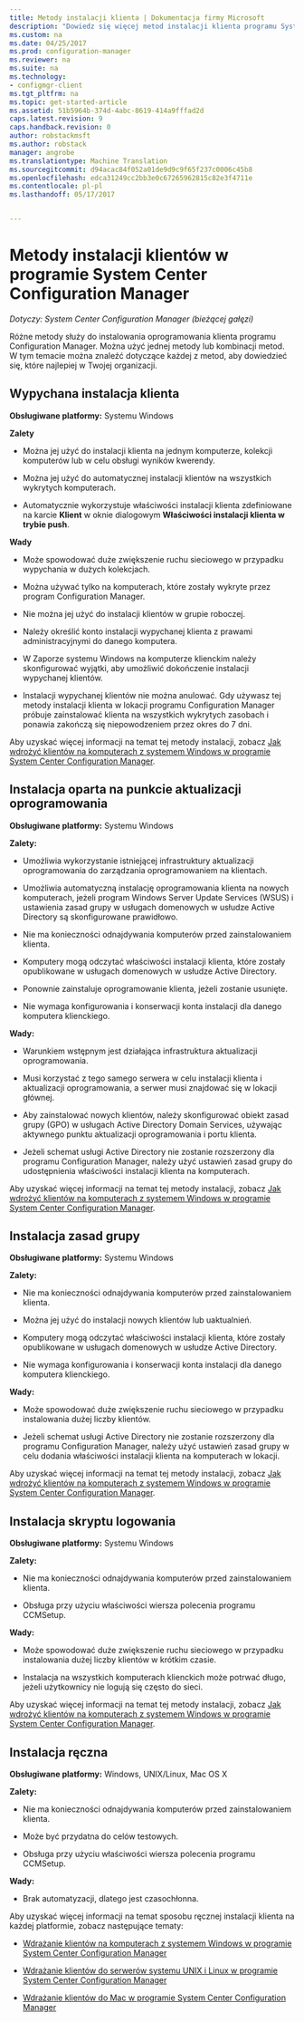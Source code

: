 ```yaml
---
title: Metody instalacji klienta | Dokumentacja firmy Microsoft
description: "Dowiedz się więcej metod instalacji klienta programu System Center Configuration Manager."
ms.custom: na
ms.date: 04/25/2017
ms.prod: configuration-manager
ms.reviewer: na
ms.suite: na
ms.technology:
- configmgr-client
ms.tgt_pltfrm: na
ms.topic: get-started-article
ms.assetid: 51b5964b-374d-4abc-8619-414a9fffad2d
caps.latest.revision: 9
caps.handback.revision: 0
author: robstackmsft
ms.author: robstack
manager: angrobe
ms.translationtype: Machine Translation
ms.sourcegitcommit: d94acac84f052a01de9d9c9f65f237c0006c45b8
ms.openlocfilehash: edca31249cc2bb3e0c67265962815c82e3f4711e
ms.contentlocale: pl-pl
ms.lasthandoff: 05/17/2017


---
```

# <a name="client-installation-methods-in-system-center-configuration-manager"></a>Metody instalacji klientów w programie System Center Configuration Manager

*Dotyczy: System Center Configuration Manager (bieżącej gałęzi)*

Różne metody służy do instalowania oprogramowania klienta programu Configuration Manager. Można użyć jednej metody lub kombinacji metod. W tym temacie można znaleźć dotyczące każdej z metod, aby dowiedzieć się, które najlepiej w Twojej organizacji.  

## <a name="client-push-installation"></a>Wypychana instalacja klienta  

 **Obsługiwane platformy:** Systemu Windows  

 **Zalety**  

-   Można jej użyć do instalacji klienta na jednym komputerze, kolekcji komputerów lub w celu obsługi wyników kwerendy.  

-   Można jej użyć do automatycznej instalacji klientów na wszystkich wykrytych komputerach.  

-   Automatycznie wykorzystuje właściwości instalacji klienta zdefiniowane na karcie **Klient** w oknie dialogowym **Właściwości instalacji klienta w trybie push**.  

 **Wady**  

-   Może spowodować duże zwiększenie ruchu sieciowego w przypadku wypychania w dużych kolekcjach.  

-   Można używać tylko na komputerach, które zostały wykryte przez program Configuration Manager.  

-   Nie można jej użyć do instalacji klientów w grupie roboczej.  

-   Należy określić konto instalacji wypychanej klienta z prawami administracyjnymi do danego komputera.  

-   W Zaporze systemu Windows na komputerze klienckim należy skonfigurować wyjątki, aby umożliwić dokończenie instalacji wypychanej klientów.  

-   Instalacji wypychanej klientów nie można anulować. Gdy używasz tej metody instalacji klienta w lokacji programu Configuration Manager próbuje zainstalować klienta na wszystkich wykrytych zasobach i ponawia zakończą się niepowodzeniem przez okres do 7 dni.  

 Aby uzyskać więcej informacji na temat tej metody instalacji, zobacz [Jak wdrożyć klientów na komputerach z systemem Windows w programie System Center Configuration Manager](../../../../core/clients/deploy/deploy-clients-to-windows-computers.md).  

## <a name="software-update-point-based-installation"></a>Instalacja oparta na punkcie aktualizacji oprogramowania  
 **Obsługiwane platformy:** Systemu Windows  

 **Zalety:**  

-   Umożliwia wykorzystanie istniejącej infrastruktury aktualizacji oprogramowania do zarządzania oprogramowaniem na klientach.  

-   Umożliwia automatyczną instalację oprogramowania klienta na nowych komputerach, jeżeli program Windows Server Update Services (WSUS) i ustawienia zasad grupy w usługach domenowych w usłudze Active Directory są skonfigurowane prawidłowo.  

-   Nie ma konieczności odnajdywania komputerów przed zainstalowaniem klienta.  

-   Komputery mogą odczytać właściwości instalacji klienta, które zostały opublikowane w usługach domenowych w usłudze Active Directory.  

-   Ponownie zainstaluje oprogramowanie klienta, jeżeli zostanie usunięte.  

-   Nie wymaga konfigurowania i konserwacji konta instalacji dla danego komputera klienckiego.  

 **Wady:**  

-   Warunkiem wstępnym jest działająca infrastruktura aktualizacji oprogramowania.  

-   Musi korzystać z tego samego serwera w celu instalacji klienta i aktualizacji oprogramowania, a serwer musi znajdować się w lokacji głównej.  

-   Aby zainstalować nowych klientów, należy skonfigurować obiekt zasad grupy (GPO) w usługach Active Directory Domain Services, używając aktywnego punktu aktualizacji oprogramowania i portu klienta.  

-   Jeżeli schemat usługi Active Directory nie zostanie rozszerzony dla programu Configuration Manager, należy użyć ustawień zasad grupy do udostępnienia właściwości instalacji klienta na komputerach.  

 Aby uzyskać więcej informacji na temat tej metody instalacji, zobacz [Jak wdrożyć klientów na komputerach z systemem Windows w programie System Center Configuration Manager](../../../../core/clients/deploy/deploy-clients-to-windows-computers.md).  

## <a name="group-policy-installation"></a>Instalacja zasad grupy  
 **Obsługiwane platformy:** Systemu Windows  

 **Zalety:**  

-   Nie ma konieczności odnajdywania komputerów przed zainstalowaniem klienta.  

-   Można jej użyć do instalacji nowych klientów lub uaktualnień.  

-   Komputery mogą odczytać właściwości instalacji klienta, które zostały opublikowane w usługach domenowych w usłudze Active Directory.  

-   Nie wymaga konfigurowania i konserwacji konta instalacji dla danego komputera klienckiego.  

 **Wady:**  

-   Może spowodować duże zwiększenie ruchu sieciowego w przypadku instalowania dużej liczby klientów.  

-   Jeżeli schemat usługi Active Directory nie zostanie rozszerzony dla programu Configuration Manager, należy użyć ustawień zasad grupy w celu dodania właściwości instalacji klienta na komputerach w lokacji.  

 Aby uzyskać więcej informacji na temat tej metody instalacji, zobacz [Jak wdrożyć klientów na komputerach z systemem Windows w programie System Center Configuration Manager](../../../../core/clients/deploy/deploy-clients-to-windows-computers.md).  

## <a name="logon-script-installation"></a>Instalacja skryptu logowania  
 **Obsługiwane platformy:** Systemu Windows  

 **Zalety:**  

-   Nie ma konieczności odnajdywania komputerów przed zainstalowaniem klienta.  

-   Obsługa przy użyciu właściwości wiersza polecenia programu CCMSetup.  

 **Wady:**  

-   Może spowodować duże zwiększenie ruchu sieciowego w przypadku instalowania dużej liczby klientów w krótkim czasie.  

-   Instalacja na wszystkich komputerach klienckich może potrwać długo, jeżeli użytkownicy nie logują się często do sieci.  

 Aby uzyskać więcej informacji na temat tej metody instalacji, zobacz [Jak wdrożyć klientów na komputerach z systemem Windows w programie System Center Configuration Manager](../../../../core/clients/deploy/deploy-clients-to-windows-computers.md).  

## <a name="manual-installation"></a>Instalacja ręczna  
 **Obsługiwane platformy:** Windows, UNIX/Linux, Mac OS X  

 **Zalety:**  

-   Nie ma konieczności odnajdywania komputerów przed zainstalowaniem klienta.  

-   Może być przydatna do celów testowych.  

-   Obsługa przy użyciu właściwości wiersza polecenia programu CCMSetup.  

 **Wady:**  

-   Brak automatyzacji, dlatego jest czasochłonna.  

 Aby uzyskać więcej informacji na temat sposobu ręcznej instalacji klienta na każdej platformie, zobacz następujące tematy:  

-   [Wdrażanie klientów na komputerach z systemem Windows w programie System Center Configuration Manager](../../../../core/clients/deploy/deploy-clients-to-windows-computers.md)  

-   [Wdrażanie klientów do serwerów systemu UNIX i Linux w programie System Center Configuration Manager](../../../../core/clients/deploy/deploy-clients-to-unix-and-linux-servers.md)  

-   [Wdrażanie klientów do Mac w programie System Center Configuration Manager](../../../../core/clients/deploy/deploy-clients-to-macs.md)  

